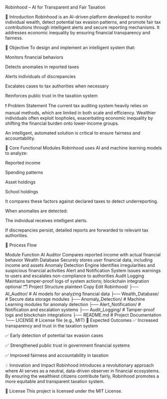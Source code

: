 Robinhood – AI for Transparent and Fair Taxation

🚀 Introduction
Robinhood is an AI-driven platform developed to monitor individual wealth, detect potential tax evasion patterns, and promote fair tax contributions through intelligent alerts and secure reporting mechanisms.
It addresses economic inequality by ensuring financial transparency and fairness.

🎯 Objective
To design and implement an intelligent system that:

Monitors financial behaviors

Detects anomalies in reported taxes

Alerts individuals of discrepancies

Escalates cases to tax authorities when necessary

Reinforces public trust in the taxation system

❗ Problem Statement
The current tax auditing system heavily relies on manual methods, which are limited in both scale and efficiency.
Wealthier individuals often exploit loopholes, exacerbating economic inequality by shifting the financial burden onto lower-income groups.

An intelligent, automated solution is critical to ensure fairness and accountability.

🧠 Core Functional Modules
Robinhood uses AI and machine learning models to analyze:

Reported income

Spending patterns

Asset holdings

School holdings

It compares these factors against declared taxes to detect underreporting.

When anomalies are detected:

The individual receives intelligent alerts.

If discrepancies persist, detailed reports are forwarded to relevant tax authorities.

🔄 Process Flow

Module	Function
AI Auditor	Compares reported income with actual financial behavior
Wealth Database	Securely stores user financial data, including income and assets
Anomaly Detection Engine	Identifies irregularities and suspicious financial activities
Alert and Notification System	Issues warnings to users and escalates non-compliance to authorities
Audit Logging	Maintains tamper-proof logs of system actions; blockchain integration optional
🗂 Project Structure
plaintext
Copy
Edit
Robinhood/
├── AI_Auditor/                # AI models for analyzing financial data
├── Wealth_Database/           # Secure data storage modules
├── Anomaly_Detection/         # Machine Learning modules for anomaly detection
├── Alert_Notification/        # Notification and escalation systems
├── Audit_Logging/             # Tamper-proof logs and blockchain integrations
├── README.md                  # Project Documentation
└── LICENSE                    # License file (e.g., MIT)
🎯 Expected Outcomes
✅ Increased transparency and trust in the taxation system

✅ Early detection of potential tax evasion cases

✅ Strengthened public trust in government financial systems

✅ Improved fairness and accountability in taxation

💡 Innovation and Impact
Robinhood introduces a revolutionary approach where AI serves as a neutral, data-driven observer in financial ecosystems.
By ensuring the wealthiest citizens contribute fairly, Robinhood promotes a more equitable and transparent taxation system.

📜 License
This project is licensed under the MIT License.
